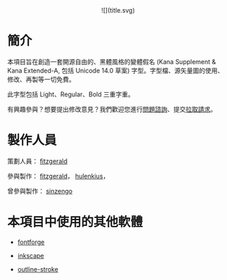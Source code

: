 <center>![](title.svg)</center>

# 簡介

本項目旨在創造一套開源自由的、黑體風格的變體假名 (Kana Supplement & Kana Extended-A, 包括 Unicode 14.0 草案) 字型。字型檔、源矢量圖的使用、修改、再製等一切免費。

此字型包括 Light、Regular、Bold 三重字重。

有興趣參與？想要提出修改意見？我們歡迎您進行[問題諮詢](https://github.com/Hulenkius/hentaigana-sans/issues)、提交[拉取請求](https://github.com/Hulenkius/hentaigana-sans/pulls)。

# 製作人員

策劃人員：
[fitzgerald](https://zh.moegirl.org.cn/User:FITZGERALD)

參與製作：
[fitzgerald](https://zh.moegirl.org.cn/User:FITZGERALD)，
[hulenkius](https://github.com/Hulenkius)，

曾參與製作：
[sinzengo](https://zht.glyphwiki.org/wiki/User:sinzengo)

# 本項目中使用的其他軟體

* [fontforge](https://github.com/fontforge/fontforge)

* [inkscape](https://inkscape.org)

* [outline-stroke](https://github.com/elrumordelaluz/outline-stroke)
